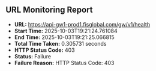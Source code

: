 ## URL Monitoring Report

- **URL:** https://api-gw1-prod1.fisglobal.com/gw/v1/health
- **Start Time:** 2025-10-03T19:21:24.761084
- **End Time:** 2025-10-03T19:21:25.066815
- **Total Time Taken:** 0.305731 seconds
- **HTTP Status Code:** 403
- **Status:** Failure
- **Failure Reason:** HTTP Status Code: 403
